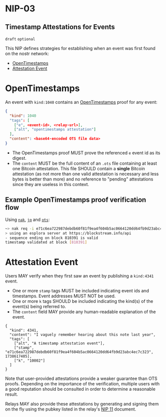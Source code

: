 NIP-03
======

Timestamp Attestations for Events
---------------------------------

`draft` `optional`

This NIP defines strategies for establishing when an event was first found on the nostr network:

- [OpenTimestamps](#opentimestamps)
- [Attestation Event](#attestation-event)

# OpenTimestamps

An event with `kind:1040` contains an [OpenTimestamps](https://opentimestamps.org/) proof for any event:

```json
{
  "kind": 1040
  "tags": [
    ["e", <event-id>, <relay-url>],
    ["alt", "opentimestamps attestation"]
  ],
  "content": <base64-encoded OTS file data>
}
```

- The OpenTimestamps proof MUST prove the referenced `e` event id as its digest.
- The `content` MUST be the full content of an `.ots` file containing at least one Bitcoin attestation. This file SHOULD contain a **single** Bitcoin attestation (as not more than one valid attestation is necessary and less bytes is better than more) and no reference to "pending" attestations since they are useless in this context.

## Example OpenTimestamps proof verification flow

Using [`nak`](https://github.com/fiatjaf/nak), [`jq`](https://jqlang.github.io/jq/) and [`ots`](https://github.com/fiatjaf/ots):

```bash
~> nak req -i e71c6ea722987debdb60f81f9ea4f604b5ac0664120dd64fb9d23abc4ec7c323 wss://nostr-pub.wellorder.net | jq -r .content | ots verify
> using an esplora server at https://blockstream.info/api
- sequence ending on block 810391 is valid
timestamp validated at block [810391]
```

# Attestation Event

Users MAY verify when they first saw an event by publishing a `kind:4341` event.

- One or more `stamp` tags MUST be included indicating event ids and timestamps. Event addresses MUST NOT be used.
- One or more `k` tags SHOULD be included indicating the kind(s) of the event(s) being referred to.
- The `content` field MAY provide any human-readable explanation of the event.

```jsonc
{
  "kind": 4341,
  "content": "I vaguely remember hearing about this note last year",
  "tags": [
    ["alt", "A timestamp attestation event"],
    ["stamp", "e71c6ea722987debdb60f81f9ea4f604b5ac0664120dd64fb9d23abc4ec7c323", 1738617405],
    ["k", "10002"]
  ]
}
```

Note that user-provided attestations provide a weaker guarantee than OTS proofs. Depending on the importance of the verification, multiple users with a good reputation should be consulted in order to determine a reasonable result.

Relays MAY also provide these attestations by generating and signing them on the fly using the pubkey listed in the relay's [NIP 11](./11.md) document.
